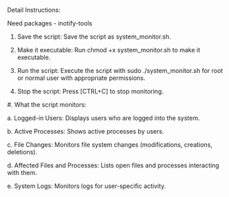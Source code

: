 Detail Instructions:

Need packages -
inotify-tools

1. Save the script: Save the script as system_monitor.sh.

2. Make it executable: Run chmod +x system_monitor.sh to make it executable.

3. Run the script: Execute the script with sudo ./system_monitor.sh for root or normal user with appropriate permissions.

4. Stop the script: Press [CTRL+C] to stop monitoring.

#. What the script monitors:

  a. Logged-in Users: Displays users who are logged into the system.

  b. Active Processes: Shows active processes by users.

  c. File Changes: Monitors file system changes (modifications, creations, deletions).

  d. Affected Files and Processes: Lists open files and processes interacting with them.

  e. System Logs: Monitors logs for user-specific activity.


  
